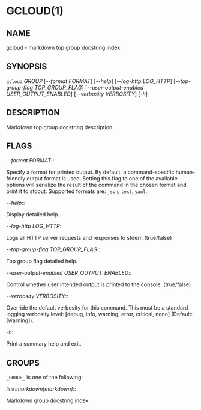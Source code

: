 # GCLOUD(1)


## NAME

gcloud - markdown top group docstring index


## SYNOPSIS

`gcloud` _GROUP_ [*--format* _FORMAT_] [*--help*] [*--log-http* _LOG_HTTP_] [*--top-group-flag* _TOP_GROUP_FLAG_] [*--user-output-enabled* _USER_OUTPUT_ENABLED_] [*--verbosity* _VERBOSITY_] [*-h*]

## DESCRIPTION

Markdown top group docstring description.


## FLAGS

*--format* _FORMAT_::

Specify a format for printed output. By default, a command-specific
human-friendly output format is used. Setting this flag to one of
the available options will serialize the result of the command in
the chosen format and print it to stdout. Supported formats are:
`json`, `text`, `yaml`.

*--help*::

Display detailed help.

*--log-http* _LOG_HTTP_::

Logs all HTTP server requests and responses to stderr. (true/false)

*--top-group-flag* _TOP_GROUP_FLAG_::

Top group flag detailed help.

*--user-output-enabled* _USER_OUTPUT_ENABLED_::

Control whether user intended output is printed to the console.  (true/false)

*--verbosity* _VERBOSITY_::

Override the default verbosity for this command.  This must be a standard logging verbosity level: [debug, info, warning, error, critical, none] (Default: [warning]).

*-h*::

Print a summary help and exit.


## GROUPS

`_GROUP_` is one of the following:

*link:markdown[markdown]*::

Markdown group docstring index.
